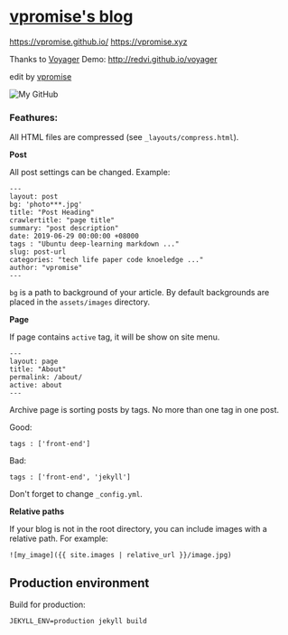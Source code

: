 # [vpromise's blog](https://vpromise.github.io)
<https://vpromise.github.io/>
<https://vpromise.xyz>

Thanks to [Voyager](https://github.com/redVi/voyager)
Demo: <http://redvi.github.io/voyager>

edit by [vpromise](https://github.com/vpromise)

![My GitHub](https://github-readme-stats.vercel.app/api?username=vpromise&bg_color=00f2fe,00f2fe,4facfe&title_color=fff&text_color=fff)


### Feathures:

All HTML files are compressed (see `_layouts/compress.html`).

**Post**

All post settings can be changed. Example:

```
---
layout: post
bg: 'photo***.jpg'
title: "Post Heading"
crawlertitle: "page title"
summary: "post description"
date: 2019-06-29 00:00:00 +08000
tags : "Ubuntu deep-learning markdown ..."
slug: post-url
categories: "tech life paper code knoeledge ..."
author: "vpromise"
---
```

`bg` is a path to background of your article. By default backgrounds are placed in the `assets/images` directory.

**Page**

If page contains `active` tag, it will be show on site menu.

```
---
layout: page
title: "About"
permalink: /about/
active: about
---
```
Archive page is sorting posts by tags. No more than one tag in one post.

Good:

```
tags : ['front-end']
```

Bad:

```
tags : ['front-end', 'jekyll']
```

Don't forget to change `_config.yml`.

**Relative paths**

If your blog is not in the root directory, you can include images with a relative path. For example:

```
![my_image]({{ site.images | relative_url }}/image.jpg)
```

## Production environment

Build for production:

`JEKYLL_ENV=production jekyll build`